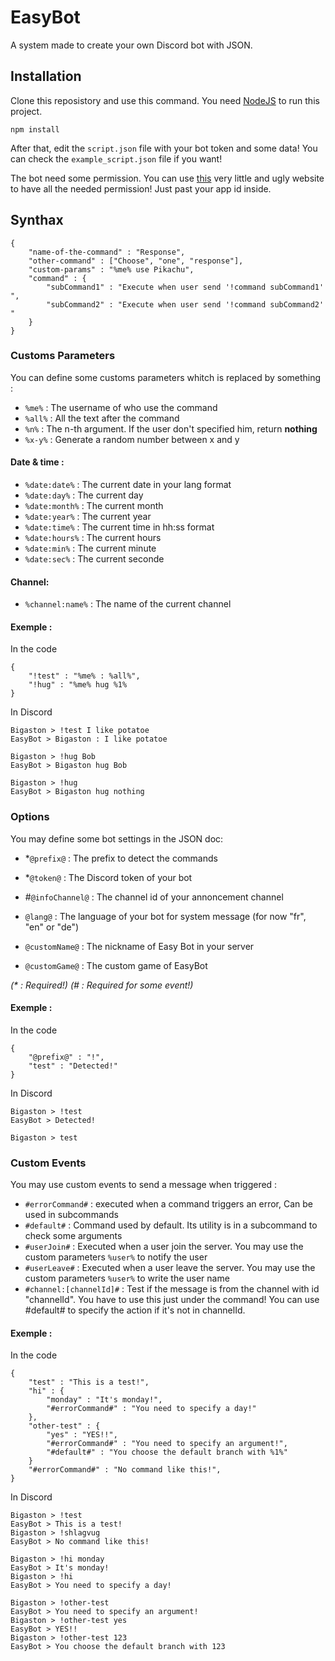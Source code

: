 # EasyBot
A system made to create your own Discord bot with JSON.

## Installation
Clone this reposistory and use this command. You need [NodeJS](https://nodejs.org/en/) to run this project.

```
npm install
```

After that, edit the `script.json` file with your bot token and some data! You can check the `example_script.json` file if you want!

The bot need some permission. You can use [this](https://bigaston.github.io/easy-bot/invite.html) very little and ugly website to have all the needed permission! Just past your app id inside.

## Synthax
```
{
	"name-of-the-command" : "Response",
	"other-command" : ["Choose", "one", "response"],
	"custom-params" : "%me% use Pikachu",
	"command" : {
		"subCommand1" : "Execute when user send '!command subCommand1' ",
		"subCommand2" : "Execute when user send '!command subCommand2' "
	}
}
```

### Customs Parameters
You can define some customs parameters whitch is replaced by something :
- `%me%` : The username of who use the command
- `%all%` : All the text after the command 
- `%n%` : The n-th argument. If the user don't specified him, return **nothing**
- `%x-y%` : Generate a random number between x and y

#### Date & time :
- `%date:date%` : The current date in your lang format
- `%date:day%` : The current day
- `%date:month%` : The current month
- `%date:year%` : The current year
- `%date:time%` : The current time in hh:ss format
- `%date:hours%` : The current hours
- `%date:min%` : The current minute
- `%date:sec%` : The current seconde

#### Channel:
- `%channel:name%` : The name of the current channel

#### Exemple :
In the code
```
{
	"!test" : "%me% : %all%",
	"!hug" : "%me% hug %1%
}
```

In Discord
```
Bigaston > !test I like potatoe
EasyBot > Bigaston : I like potatoe

Bigaston > !hug Bob
EasyBot > Bigaston hug Bob

Bigaston > !hug
EasyBot > Bigaston hug nothing
```

### Options
You may define some bot settings in the JSON doc:
- \*`@prefix@` : The prefix to detect the commands
- \*`@token@` : The Discord token of your bot

- \#`@infoChannel@` : The channel id of your annoncement channel

- `@lang@` : The language of your bot for system message (for now "fr", "en" or "de")
- `@customName@` : The nickname of Easy Bot in your server
- `@customGame@` : The custom game of EasyBot

*(\* : Required!) (\# : Required for some event!)*

#### Exemple :
In the code
```
{
	"@prefix@" : "!",
	"test" : "Detected!"
}
```

In Discord
```
Bigaston > !test
EasyBot > Detected!

Bigaston > test
```

### Custom Events
You may use custom events to send a message when triggered :
- `#errorCommand#` : executed when a command triggers an error, Can be used in subcommands
- `#default#` : Command used by default. Its utility is in a subcommand to check some arguments
- `#userJoin#` : Executed when a user join the server. You may use the custom parameters `%user%` to notify the user
- `#userLeave#` : Executed when a user leave the server. You may use the custom parameters `%user%` to write the user name
- `#channel:[channelId]#` : Test if the message is from the channel with id "channelId". You have to use this just under the command! You can use #default# to specify the action if it's not in channelId.

#### Exemple :
In the code
```
{
	"test" : "This is a test!",
	"hi" : {
		"monday" : "It's monday!",
		"#errorCommand#" : "You need to specify a day!"
	},
	"other-test" : {
		"yes" : "YES!!",
		"#errorCommand#" : "You need to specify an argument!",
		"#default#" : "You choose the default branch with %1%"
	}
	"#errorCommand#" : "No command like this!",
}
```

In Discord
```
Bigaston > !test
EasyBot > This is a test!
Bigaston > !shlagvug
EasyBot > No command like this!

Bigaston > !hi monday
EasyBot > It's monday!
Bigaston > !hi
EasyBot > You need to specify a day!

Bigaston > !other-test
EasyBot > You need to specify an argument!
Bigaston > !other-test yes
EasyBot > YES!!
Bigaston > !other-test 123
EasyBot > You choose the default branch with 123
```
